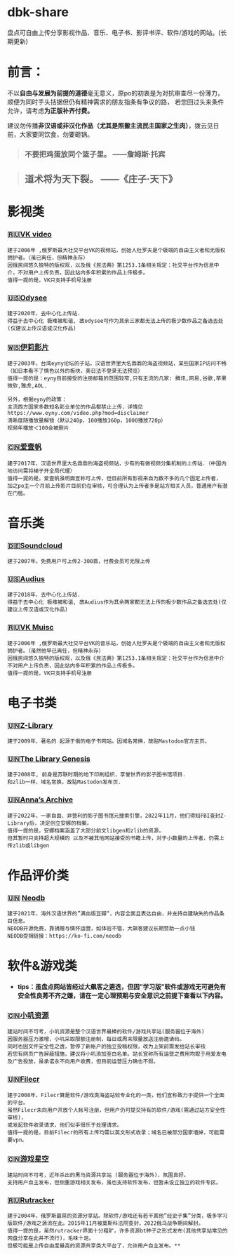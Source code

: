 # dbk-share
盘点可自由上传分享影视作品、音乐、电子书、影评书评、软件/游戏的网站。(长期更新)

# 前言：
不以**自由与发展为前提的道德**毫无意义，原po的初衷是为对抗审查尽一份薄力，顺便为同时手头拮据但仍有精神需求的朋友指条有争议的路，
若您回过头来条件允许，请考虑**为正版补齐付费。**

建议勿传播**非汉语或非汉化作品（尤其是照搬主流民主国家之生肉）**，拨云见日前，大家要同饮食，勿要砸锅。

> ### 不要把鸡蛋放同个篮子里。    ——詹姆斯·托宾

> ## 道术将为天下裂。 ——《庄子·天下》

# **影视类**

### **🇷🇺[VK video](https://vkvideo.ru/)**
```
建于2006年 ,俄罗斯最大社交平台VK的视频站，创始人杜罗夫是个极端的自由主义者和无版权拥护者。（虽已离任，但精神永存）
因俄民间悠久独特的版权观，以及俄《民法典》第1253.1条相关规定：社交平台作为信息中介，不对用户上传负责。因此站内多年积累的作品上传极多。
值得一提的是，VK只支持手机号注册
```

### **🇺🇸[Odysee](https://odysee.com/)**
```
建于2020年，去中心化上传站.
得益于去中心化 极难被和谐, 故odysee可作为其余三家都无法上传的极少数作品之备选去处(仅建议上传汉语或汉化作品)
```


### **🇼🇸[伊莉影片](https://www.eyny.com/video)**
```
建于2003年，台湾eyny论坛的子站，汉语世界里大名鼎鼎的海盗视频站，某些国家IP访问不畅（如日本看不了情色以外的板块，美日法不登录无法预览）
值得一提的是：eyny目前接受的注册邮箱的范围较窄,只有主流的几家: 腾讯,网易,谷歌,苹果 微软,雅虎,AOL.

另外，根据eyny的政策：
主流西方国家多数知名影业单位的作品都禁止上传，详情见https://www.eyny.com/video.php?mod=disclaimer
清晰度随播放量解锁（默认240p，100播放360p，1000播放720p）
视频年播放＜100会被删片
```


### **🇨🇳[爱壹帆](https://www.yfsp.tv/)**
```
建于2017年，汉语世界里大名鼎鼎的海盗视频站，少有的有做视频分集机制的上传站.（中国内地访问需将梯子开全局代理）
值得一提的是，爱壹帆虽明面宣称可上传，但目前所有影视来自为数不多的几个固定上传者，
加之po主一个月前上传影片目前仍在审核，可合理认为上传者多是站方相关人员，普通用户有潜在门槛。
```


# **音乐类**


### **🇩🇪[Soundcloud](https://soundcloud.com/discover)**
```
建于2007年。免费用户可上传2-300首，付费会员可无限上传
```

### **🇺🇸[Audius](https://audius.co/feed)**
```
建于2018年，去中心化上传站.
得益于去中心化 极难被和谐, 故Audius作为其余两家都无法上传的极少数作品之备选去处(仅建议上传汉语或汉化作品)
```

### **🇷🇺[VK Muisc](https://vk.com/audio)**
```
建于2006年 ,俄罗斯最大社交平台VK的音乐站，创始人杜罗夫是个极端的自由主义者和无版权拥护者。（虽然他早已离任，但精神永存）
因俄民间悠久独特的版权观，以及俄《民法典》第1253.1条相关规定：社交平台作为信息中介不对用户上传负责，因此站内多年积累的作品上传极多。
值得一提的是，VK只支持手机号注册
```

# **电子书类**

### **🇺🇳[Z-Library](https://mastodon.social/@Z_Lib_official)**
```
建于2009年，著名的 起源于俄的电子书网站。因域名常换，故贴Mastodon官方主页。
```

### **🇺🇳[The Library Genesis](https://social.datalabour.com/@libgenbot)**
```
建于2008年, 前身是苏联时期的地下印刷组织，享誉世界的影子图书馆项目.
和zlib一样，域名常换，故贴Mastodon发布页.
```

### **🇺🇳[Anna’s Archive](https://annas-archive.org/)**
```
建于2022年，一家自由、非营利的影子图书馆元搜索引擎，2022年11月，他们得知FBI查封Z-Library后，决定创立安娜的档案。
值得一提的是，安娜档案涵盖了大部分前文libgen和zlib的资源，
但其暂时只支持超大规模的 以及不被其他网站接受的书籍上传，对于小数量的上传者，仍需上传zlib或libgen
```

# **作品评价类**

### **🇺🇳 [Neodb](https://neodb.social/)**
```
建于2021年，海外汉语世界的”满血版豆瓣“，内容全面且表达自由，并支持自建缺失的作品条目信息。
NEODB开源免费，靠捐赠与情怀运营，如体验不错，大飙客建议长期赞助一点小钱
NEODB受捐链接：https://ko-fi.com/neodb
```

# **软件&游戏类**

- **tips：虽盘点网站皆经过大飙客之遴选，但因”学习版”软件或游戏无可避免有安全性良莠不齐之嫌，请在一定心理预期与安全意识之前提下查看以下内容。**

### **🇨🇳[小叽资源](https://steamzg.com/)**
```
建站时间不可考，小叽资源是整个汉语世界最棒的软件/游戏共享站(服务器位于海外)
因服务器压力激增，小叽采取限额注册制，每日或周末限量放送注册邀请码。
同时也因文件安全性之虞，暂停了新帐户的独立投稿权限，改为上架前需发给站长审核
若您有网页广告屏蔽措施，建议将小叽添加至白名单。站长宣称所有运营之费用均取于用爱发电及广告投放，虽承诺永不向用户收费，但目前运营压力确也不假。
```

### **🇺🇳[Filecr](https://filecr.com/)**
```
建于2008年，Filecr算是软件/游戏类海盗站较专业化的一类，他们宣称致力于提供一个全面的平台。
虽然Filecr未向用户开放个人帐号注册，但用户仍可提交持有的软件/游戏(需通过站方安全性审核)，
或发起软件收录请求，他们似乎很乐于处理请求。
值得一提的是，目前Filecr的所有上传均需以英文形式收录；域名已被部分国家墙掉，可能需要vpn。
```

### **🇨🇳[游戏星空](https://gamestarfield.com/)**
```
建站时间不可考，近年杀出的黑马资源共享站 (服务器位于海外)，氛围良好。
支持用户自主发布，但侧重游戏相关发布，虽也支持软件发布，但暂未设立独立的软件专区。
```

### **🇷🇺[Rutracker](https://rutracker.org/)**
```
建于2004年，俄罗斯最屌的资源分享站。除软件/游戏还有若干其他”经史子集”分类，极多学习版软件/游戏之源流在此。2015年11月被莫斯科法院查封，2022俄乌战争期间解封。
值得一提的是，虽然rutracker界面十分粗旷，许多资源bt种子之形式发布(其他共享站常见的网盘分享在此并不流行)，毛味十足。
但极可能是上传自由度最高的资源共享类大平台了，允许用户自主发布。**
```
